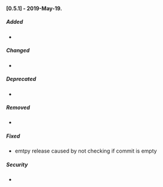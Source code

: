 #### [0.5.1] - 2019-May-19.
##### Added
-

##### Changed
-

##### Deprecated
-

##### Removed
-

##### Fixed
- emtpy release caused by not checking if commit is empty

##### Security
-
